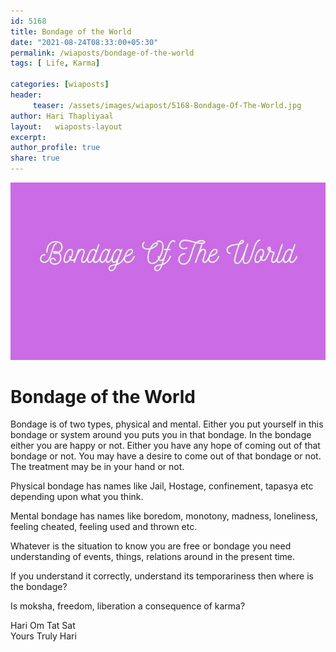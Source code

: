 ```yaml
--- 
id: 5168 
title: Bondage of the World
date: "2021-08-24T08:33:00+05:30"
permalink: /wiaposts/bondage-of-the-world
tags: [ Life, Karma]    

categories: [wiaposts] 
header:
     teaser: /assets/images/wiapost/5168-Bondage-Of-The-World.jpg
author: Hari Thapliyaal 
layout:   wiaposts-layout
excerpt:  
author_profile: true 
share: true 
---
```


![Bondage of the World](/assets/images/wiapost/5168-Bondage-Of-The-World.jpg)     
    
# Bondage of the World   
    
Bondage is of two types, physical and mental. Either you put yourself in this bondage or system around you puts you in that bondage. In the bondage either you are happy or not. Either you have any hope of coming out of that bondage or not. You may have a desire to come out of that bondage or not. The treatment may be in your hand or not.     
    
Physical bondage has names like Jail, Hostage, confinement, tapasya etc depending upon what you think.     
    
Mental bondage has names like boredom, monotony, madness, loneliness, feeling cheated, feeling used and thrown etc.     
    
Whatever is the situation to know you are free or bondage you need understanding of events, things, relations around in the present time.     
    
If you understand it correctly, understand its temporariness then where is the bondage?     
    
Is moksha, freedom, liberation a consequence of karma?     
    
Hari Om Tat Sat     
Yours Truly Hari    
